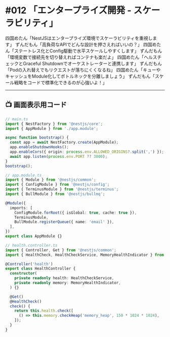 # #012 「エンタープライズ開発 - スケーラビリティ」

四国めたん「NestJSはエンタープライズ環境でスケーラビリティを重視します」
ずんだもん「高負荷なAPIでどんな設計を押さえればいいの？」
四国めたん「ステートレス化とConfig駆動で水平スケールしやすくします」
ずんだもん「環境変数で接続先を切り替えればコンテナも楽だよ」
四国めたん「ヘルスチェックとGraceful Shutdownでオーケストレーターと連携します」
ずんだもん「Podの入れ替えでもリクエストが落ちにくくなるね」
四国めたん「キューやキャッシュをModule化してボトルネックを分離しましょう」
ずんだもん「スケール戦略をコードで標準化できるのが心強いよ！」

---

## 📺 画面表示用コード

```typescript
// main.ts
import { NestFactory } from '@nestjs/core';
import { AppModule } from './app.module';

async function bootstrap() {
  const app = await NestFactory.create(AppModule);
  app.enableShutdownHooks();
  app.enableCors({ origin: process.env.ALLOWED_ORIGINS?.split(',') });
  await app.listen(process.env.PORT ?? 3000);
}
bootstrap();

// app.module.ts
import { Module } from '@nestjs/common';
import { ConfigModule } from '@nestjs/config';
import { TerminusModule } from '@nestjs/terminus';
import { BullModule } from '@nestjs/bullmq';

@Module({
  imports: [
    ConfigModule.forRoot({ isGlobal: true, cache: true }),
    TerminusModule,
    BullModule.registerQueue({ name: 'email' }),
  ],
})
export class AppModule {}

// health.controller.ts
import { Controller, Get } from '@nestjs/common';
import { HealthCheck, HealthCheckService, MemoryHealthIndicator } from '@nestjs/terminus';

@Controller('health')
export class HealthController {
  constructor(
    private readonly health: HealthCheckService,
    private readonly memory: MemoryHealthIndicator,
  ) {}

  @Get()
  @HealthCheck()
  check() {
    return this.health.check([
      () => this.memory.checkHeap('memory_heap', 150 * 1024 * 1024),
    ]);
  }
}
```
